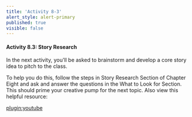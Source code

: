 ```yaml
---
title: 'Activity 8-3'
alert_style: alert-primary
published: true
visible: false
---
```


#### Activity 8.3: Story Research

In the next activity, you'll be asked to brainstorm and develop a core story idea to pitch to the class.

To help you do this, follow the steps in Story Research Section of Chapter Eight and ask and answer the questions in the What to Look for Section. This should prime your creative pump for the next topic. Also view this helpful resource:

[plugin:youtube](https://www.youtube.com/watch?v=wMqIQcTMlA0)

